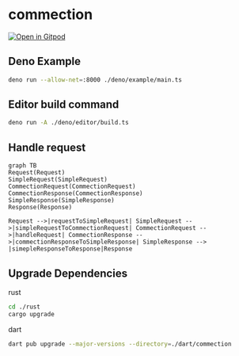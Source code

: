 # commection

[![Open in Gitpod](https://gitpod.io/button/open-in-gitpod.svg)](https://gitpod.io/#https://github.com/narumincho/commection)

## Deno Example

```sh
deno run --allow-net=:8000 ./deno/example/main.ts
```

## Editor build command

```sh
deno run -A ./deno/editor/build.ts
```

## Handle request

```mermaid
graph TB
Request(Request)
SimpleRequest(SimpleRequest)
CommectionRequest(CommectionRequest)
CommectionResponse(CommectionResponse)
SimpleResponse(SimpleResponse)
Response(Response)

Request -->|requestToSimpleRequest| SimpleRequest -->|simpleRequestToCommectionRequest| CommectionRequest -->|handleRequest| CommectionResponse -->|commectionResponseToSimpleResponse| SimpleResponse --> |simepleResponseToResponse|Response
```

## Upgrade Dependencies

rust

```sh
cd ./rust
cargo upgrade
```

dart

```sh
dart pub upgrade --major-versions --directory=./dart/commection
```
